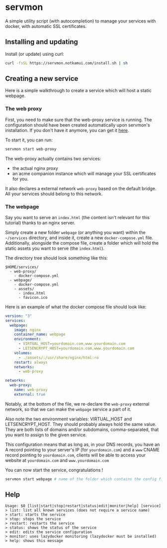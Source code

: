 # servmon

A simple utility script (with autocompletion) to manage your services with docker, with automatic SSL certificates.

## Installing and updating

Install (or update) using curl:

```sh
curl -fsSL https://servmon.notkamui.com/install.sh | sh
```

## Creating a new service

Here is a simple walkthrough to create a service which will host a static webpage.

### The web proxy

First, you need to make sure that the web-proxy service is running. 
The configuration should have been created automatically upon servmon's installation.
If you don't have it anymore, you can get it [here](https://github.com/notKamui/servmon/tree/main/web-proxy).

To start it, you can run:

```sh
servmon start web-proxy
```

The web-proxy actually contains two services:
- the actual nginx proxy
- an acme companion instance which will manage your SSL certificates for you.

It also declares a external network `web-proxy` based on the default bridge. All your services should belong to this network.

### The webpage

Say you want to serve an `index.html` (the content isn't relevant for this tutorial) thanks to an nginx server.

Simply create a new folder `webpage` (or anything you want) within the `~/services` directory, and inside it, create a new `docker-compose.yml` file.
Additionally, alongside the compose file, create a folder which will hold the static assets you want to serve (the `index.html`).

The directory tree should look something like this:

```
$HOME/services/
  - web-proxy/
    - docker-compose.yml
  - webpage/
    - docker-compose.yml
    - assets/
      - index.html
      - favicon.ico
```

Here is an example of what the docker compose file should look like:

```yml
version: "3"
services:
  webpage:
    image: nginx
    container_name: webpage
    environment:
      - VIRTUAL_HOST=yourdomain.com,www.yourdomain.com
      - LETSENCRYPT_HOST=yourdomain.com,www.yourdomain.com
    volumes:
      - ./assets/:/usr/share/nginx/html:ro
    restart: always
    networks:
      - web-proxy

networks:
  web-proxy:
    name: web-proxy
    external: true
```

Notably, at the bottom of the file, we re-declare the `web-proxy` external network, so that we can make the `webpage` service a part of it.

Also note the two environment variables: VIRTUAL_HOST and LETSENCRYPT_HOST. They should probably always hold the same value. 
They are both lists of domains and/or subdomains, comma-separated, that you want to assign to the given service.

This configuration means that as long as, in your DNS records, you have an A record pointing to your server's IP (for `yourdomain.com`)
and a `www` CNAME record pointing to `yourdomain.com`, clients will be able to access your website at `yourdomain.com` and `www.yourdomain.com`

You can now start the service, congratulations !

```sh
servmon start webpage # name of the folder which contains the config files
```

## Help

```
Usage: $0 [list|start|stop|restart|status|edit|monitor|help] [service]
> list: list all known services (does not require a service name)
> start: starts the service
> stop: stops the service
> restart: restarts the service
> status: shows the status of the service
> edit: edits the service configuration
> monitor: uses lazydocker monitoring (lazydocker must be installed)
> help: shows this message
```
